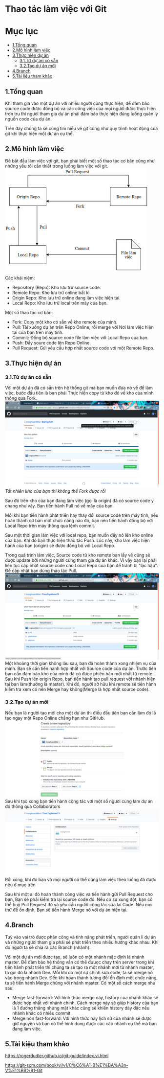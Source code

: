 Thao tác làm việc với Git
===
# Mục lục

- [1.Tổng quan](#1tổng-quan)
- [2.Mô hình làm việc](#2mô-hình-làm-việc)
- [3.Thực hiện dự án](#3Thực-hiện-dự-án)
    - [3.1.Từ dự án có sẵn](#3.1từ-dự-án-có-sẵn)
    - [3.2.Tạo dự án mới](#3.2tạo-dự-án-mới)
- [4.Branch](#4Branch)
- [5.Tài liệu tham khảo](#5Tài-liệu-tham-khảo)
## 1.Tổng quan
Khi tham gia vào một dự án với nhiều người cùng thực hiện, để đảm bảo source code được đồng bộ và các công việc của mọi người được thực hiện trơn tru thì người tham gia dự án phải đảm bảo thực hiện đúng luồng quản lý nguồn code của dự án.

Trên đây chúng ta sẽ cùng tìm hiểu về git cũng như quy trình hoạt động của git khi thực hiện một dự án cụ thể.

## 2.Mô hình làm việc

Để bắt đầu làm việc với git, bạn phải biết một số thao tác cơ bản cũng như những yếu tối cần thiết trong luồng làm việc với git.
![image](images/git01.png "img01")

Các khái niệm:
- Repository (Repo): Kho lưu trữ source code.
- Remote Repo: Kho lưu trữ online bất kì.
- Origin Repo: Kho lưu trữ online đang làm việc hiện tại.
- Local Repo: Kho lưu trữ local trên máy của bạn.

Một số thao tác cơ bản:
- Fork: Copy một kho có sẵn về kho remote của mình.
- Pull: Tải xuống dự án trên Repo Online, rồi merge với Nơi làm việc hiện tại của bạn trên máy tính.
- Commit: Đồng bộ source code file làm việc với Local Repo của bạn.
- Push: Đẩy soure code lên Repo Online.
- Pull Request: Gửi yêu cầu hợp nhất source code với một Remote Repo.


## 3.Thực hiện dự án
### 3.1.Từ dự án có sẵn

Với một dự án đã có sẵn trên hệ thống git mà bạn muốn đưa nó về để làm việc, bước đầu tiên là bạn phải Thực hiện copy từ kho đó về kho của mình thông qua Fork.
![image](images/git02.png "img02")
_Tất nhiên kho của bạn thì không thể Fork được rồi_

Sau đó trên kho của bạn đang làm việc (gọi là origin) đã có source code y chang như vậy. Bạn tiến hành Pull nó về máy của bạn.

Mỗi khi bạn tiến hành phát triển hay thay đổi source code trên máy tính, nếu hoàn thành cơ bản một chức năng nào đó, bạn nên tiến hành đồng bộ với Local Repo trên máy thông qua lệnh commit.

Sau một thời gian làm việc với local repo, bạn muốn đẩy nó lên kho online của bạn. Khi đó bạn thực hiện thao tác Push. Lúc này, kho làm việc hiện hành của bạn (origin) sẽ được đồng bộ với Local Repo.

Trong quá trình làm việc, Source code từ kho remote bạn lấy về cũng sẽ được update bởi những người cùng tham gia dự án khác. Vì vậy bạn lại phải liên tục cập nhật source code cho Local Repo của bạn để tránh bị "lạc hậu". Để cập nhật bạn dùng thao tác Pull.
![image](images/git05.png "img05")
Một khoảng thời gian không lâu sau, bạn đã hoàn thành xong nhiệm vụ của mình. Bạn sẽ cần tiến hành hợp nhất với Source code của dự án. Trước tiên bạn cần đảm bảo kho của mình đã có đưọc phiên bản mới nhất từ remote. Sau khi Push lên origin Repo, bạn tiến hành tạo pull request với nhánh hiện tại bạn làm(thường là master). Khi đó, người sở hữu khi remote sẽ tiến hành kiểm tra xem có nên Merge hay không(Merge là hợp nhất source code).
### 3.2.Tạo dự án mới

Nếu bạn là người tạo mới cho một dự án thì điều đầu tiên bạn cần làm đó là tạo ngay một Repo Online chẳng hạn như GitHub.
![image](images/git03.png "img03")
Sau khi tạo xong bạn tiến hành cộng tác với một số người cùng làm dự án đó thông qua Collaborators
![image](images/git04.png "img04")
Rồi xong, khi đó bạn và mọi người có thể cùng làm việc theo luồng đã được nêu ở mục trên

Sau khi một ai đó hoàn thành công việc và tiến hành gửi Pull Request cho bạn, Bạn sẽ phải kiểm tra lại source code đó. Nếu có sự xung đột, bạn có thể huỷ Pull Request đó và yêu cầu người cộng tác sửa lại Code. Nếu mọi thứ đề ổn định, Bạn sẽ tiến hành Merge nó với dự án hiện tại.
## 4.Branch
Tuỳ vào vai trò được phân công và tính năng phát triển, người quản lí dự án và những người tham gia phải sẽ phát triển theo nhiều hướng khác nhau. Khi đó người ta sẽ chia ra các Branch (nhánh).

Với một dự án mới được tạo, sẽ luôn có một nhánh mặc định là nhánh master. Để đảm bảo hệ thống vẫn có thể đưuọc chạy trên server trong khi tiến hành phát triển thì chúng ta sẽ tạo ra một nhánh mới từ nhánh master, ta gọi đó là nhánh Dev. Mỗi khi có một sự chỉnh sửa code, ta sẽ merge nó vào trong nhánh Dev. Đến khi hoàn thánh tương đối ổn định một chức năng, ta sẽ tiến hành Merge chúng với nhánh master. Có một số cách merge như sau:
- Merge fast-forward: Với hình thức merge này, history của nhánh khác sẽ được hợp nhất với nhánh chính. Cách merge này sẽ giúp history của bạn là 1 đường thằng nhưng mặt khác cũng sẽ khiến history dày đặc nếu nhánh khác có nhiều commit
- Merge non fast-forward: Với hình thức này lịch sử của nhánh sẽ được giữ nguyên và bạn có thể hình dung được các các nhánh cụ thể mà bạn đang làm việc.

## 5.Tài kiệu tham khảo

https://rogerdudler.github.io/git-guide/index.vi.html

https://git-scm.com/book/vi/v1/C%C6%A1-B%E1%BA%A3n-V%E1%BB%81-Git